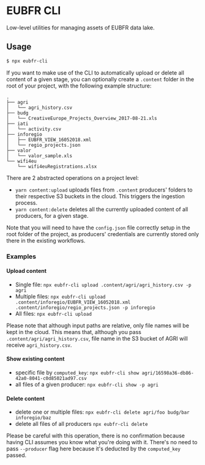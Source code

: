# EUBFR CLI

Low-level utilities for managing assets of EUBFR data lake.

## Usage

```sh
$ npx eubfr-cli
```

If you want to make use of the CLI to automatically upload or delete all content of a given stage, you can optionally create a `.content` folder in the root of your project, with the following example structure:

```
.
├── agri
│   └── agri_history.csv
├── budg
│   └── CreativeEurope_Projects_Overview_2017-08-21.xls
├── iati
│   └── activity.csv
├── inforegio
│   ├── EUBFR_VIEW_16052018.xml
│   └── regio_projects.json
├── valor
│   └── valor_sample.xls
└── wifi4eu
    └── wifi4euRegistrations.xlsx
```

There are 2 abstracted operations on a project level:

- `yarn content:upload` uploads files from `.content` producers' folders to their respective S3 buckets in the cloud. This triggers the ingestion process.
- `yarn content:delete` deletes all the currently uploaded content of all producers, for a given stage.

Note that you will need to have the `config.json` file correctly setup in the root folder of the project, as producers' credentials are currently stored only there in the existing workflows.

### Examples

#### Upload content

- Single file: `npx eubfr-cli upload .content/agri/agri_history.csv -p agri`
- Multiple files: `npx eubfr-cli upload .content/inforegio/EUBFR_VIEW_16052018.xml .content/inforegio/regio_projects.json -p inforegio`
- All files: `npx eubfr-cli upload`

Please note that although input paths are relative, only file names will be kept in the cloud. This means that, although you pass `.content/agri/agri_history.csv`, file name in the S3 bucket of AGRI will receive `agri_history.csv`.

#### Show existing content

- specific file by `computed_key`: `npx eubfr-cli show agri/16598a36-db86-42a0-8041-c0d85021ad97.csv`
- all files of a given producer: `npx eubfr-cli show -p agri`

#### Delete content

- delete one or multiple files: `npx eubfr-cli delete agri/foo budg/bar inforegio/baz`
- delete all files of all producers `npx eubfr-cli delete`

Please be careful with this operation, there is no confirmation because having CLI assumes you know what you're doing with it.
There's no need to pass `--producer` flag here because it's deducted by the `computed_key` passed.
